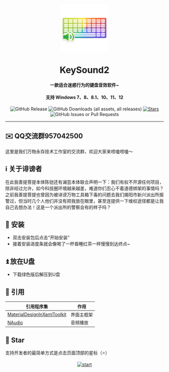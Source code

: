 <div align="center">
    <img width="150" src="/KeySound2/Images/logo.png"></img>
</div>
<h1 align="center">KeySound2</h1>
<h4 align="center">一款适合迷惑行为的键盘音效软件~</h4>
<h4 align="center">支持 Windows 7、8、8.1、10、11、12</h4>
<div align="center">

![GitHub Release](https://img.shields.io/github/v/release/ELFTS/keysound2?label=版本)
![GitHub Downloads (all assets, all releases)](https://img.shields.io/github/downloads/ELFTS/keysound2/total?label=总下载量)
[![Stars](https://img.shields.io/github/stars/ELFTS/keysound2?style=flat&logo=data:image/svg%2bxml;base64,PHN2ZyB4bWxucz0iaHR0cDovL3d3dy53My5vcmcvMjAwMC9zdmciIHZlcnNpb249IjEiIHdpZHRoPSIxNiIgaGVpZ2h0PSIxNiI+PHBhdGggZD0iTTggLjI1YS43NS43NSAwIDAgMSAuNjczLjQxOGwxLjg4MiAzLjgxNSA0LjIxLjYxMmEuNzUuNzUgMCAwIDEgLjQxNiAxLjI3OWwtMy4wNDYgMi45Ny43MTkgNC4xOTJhLjc1MS43NTEgMCAwIDEtMS4wODguNzkxTDggMTIuMzQ3bC0zLjc2NiAxLjk4YS43NS43NSAwIDAgMS0xLjA4OC0uNzlsLjcyLTQuMTk0TC44MTggNi4zNzRhLjc1Ljc1IDAgMCAxIC40MTYtMS4yOGw0LjIxLS42MTFMNy4zMjcuNjY4QS43NS43NSAwIDAgMSA4IC4yNVoiIGZpbGw9IiNlYWM1NGYiLz48L3N2Zz4=&logoSize=auto&label=收藏)](https://github.com/ELFTS/keysound2/)
![GitHub Issues or Pull Requests](https://img.shields.io/github/issues/ELFTS/keysound2?label=问题)

</div>

---

## ✉️ QQ交流群957042500
这里是我们万物永存技术工作室的交流群，欢迎大家来唠嗑唠嗑～
## ℹ️ 关于诽谤者
在此我善提菩提本体陈铠还有澜芸本体联合声明一下：我们有权不开源任何项目，除非经过允许，如今科技圈环境越来越差，难道你们忍心干着道德绑架的事情吗？之前我善提菩提也曾因为被诽谤万物工具箱下毒的问题去我们揭阳市新兴派出所报警过，但当时几个人他们并没有把我放在眼里，甚至连提供一下维权途径都是让我自己去想办法！这是一个派出所的警察会有的样子吗？

## 🚀 安装
- 双击安装包后点击“开始安装”
- 接着安装进度条就会像喝了一杯昏睡红茶一样慢慢到达终点~

## ⏫ 放在U盘
- 下载绿色版后解压到U盘

## 🔗 引用
| 引用程序集                                                   | 作用       |
| ----------------------------------------------------------- | ---------- |
| [MaterialDesignInXamlToolkit](https://github.com/MaterialDesignInXAML/MaterialDesignInXamlToolkit)                                  | 界面主框架  |
| [NAudio](https://github.com/naudio/NAudio)| 音频播放 |

## 🌟 Star
支持开发者的最简单方式是点击页面顶部的星标（⭐）

<p style="text-align: center;">
    <a href="https://api.star-history.com/svg?repos=ELFTS/keysound2&Date">
        <img alt="start" width=50% src="https://api.star-history.com/svg?repos=ELFTS/keysound2&Date"/>
    </a>
</p>
